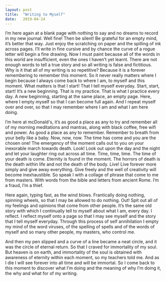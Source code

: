 ```yaml
---
layout: post
title:  "Writing to Myself"
date:   2019-04-24
---
```


I’m here again at a blank page with nothing to say and no dreams to record in my new journal. Well fine! Then be silent! Be grateful for an empty mind, it’s better that way. Just enjoy the scratching on paper and the spilling of ink across pages. I’ll write in fine cursive and by chance the curve of a rogue letter will begin a fine drawing. Now I must paint because all of the words in this world are insufficient, even the ones I haven’t yet learnt. There are not enough words to tell a true story and so all writing is false and fictitious. Why is it that all of my writing is so repetitive? Because it is a forever remembering to remember this moment. So it never really matters where I begin because I always come back to where I am, to myself and this moment. What matters is that I start! That I tell myself everyday. Start, start, start! It’s a new beginning. That is my practice. That is what I practice every day. A new beginning, starting at the same place, an empty page. Here, where I empty myself so that I can become full again. And I repeat myself over and over, so that I may remember where I am and what I am here doing.

I’m here at mcDonald's, it’s as good a place as any to try and remember all of my morning meditations and mantras, along with black coffee, free wifi and power. As good a place as any to remember. Remember to breath from your belly like a baby. Now, now, now. The time has come and you are the chosen one! The emergency of the moment calls out to you on your inexorable march towards death. Look! Look out upon the day and the night and let your laughter ring out across all time. Time, time, time. The time of your death is come. Eternity is found in the moment. The horrors of death is the death within life and not the death of the body. Live! Live forever more simply and give away everything. Give freely and the well of creativity will become inexhaustible. So speak I with a collage of phrase that come to me from masters. With words from the bible and letters from ancient Rome. I’m a fraud, I’m a thief.

Here again, typing fast, as the wind blows. Frantically doing nothing, spinning wheels, so that I may be allowed to do nothing. Out! Spit out all of my feelings and opinions that come from other people. It’s the same old story with which I continually tell to myself about what I am, every day. I reflect. I reflect myself onto a page so that I may see myself and the story that I tell myself everyday. Through this process of self annihilation I empty my mind of the word viruses, of the spelling of spells and of the words of myself and so many other people, my masters, who control me.

And then my pen slipped and a curve of a line became a neat circle, and it was the circle of eternal return. So that I craved for immortality of my soul. But heaven is on earth, and immortality of the soul is obtained with awareness of eternity within each moment, so my teachers told me. And as I die I will see forever into all time and will be immortal. So I come back to this moment to discover what I’m doing and the meaning of why I’m doing it, the why and what for of my writing.
